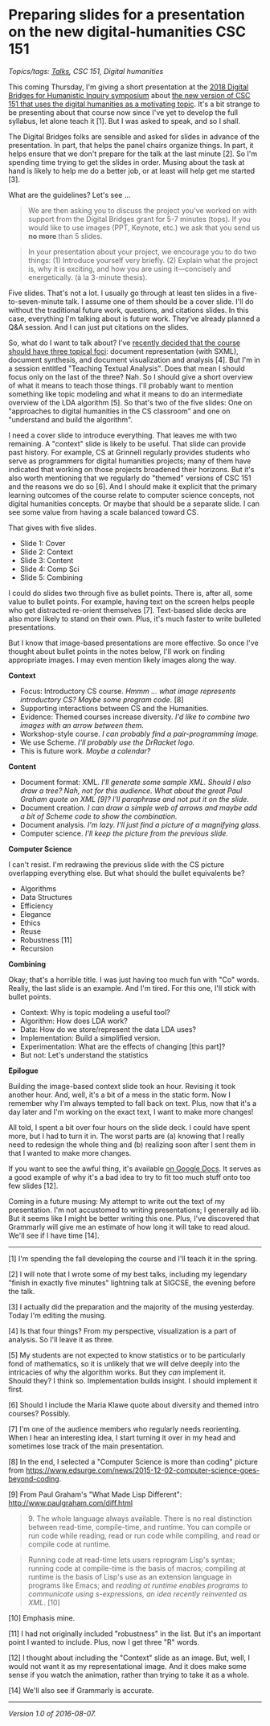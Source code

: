Preparing slides for a presentation on the new digital-humanities CSC 151
=========================================================================

*Topics/tags: [Talks](index-talks-speeches), CSC 151, Digital humanities*

This coming Thursday, I'm giving a short presentation
at the [2018 Digital Bridges for Humanistic Inquiry
symposium](https://dbsymposium2018.com/schedule/) about [the new
version of CSC 151 that uses the digital humanities as a motivating
topic](csc151-dighum-blurb).  It's a bit strange to be presenting about
that course now since I've yet to develop the full syllabus, let alone
teach it [1].  But I was asked to speak, and so I shall.

The Digital Bridges folks are sensible and asked for slides in advance
of the presentation.  In part, that helps the panel chairs organize things.
In part, it helps ensure that we don't prepare for the talk at the last
minute [2].  So I'm spending time trying to get the slides in order.
Musing about the task at hand is likely to help me do a better job,
or at least will help get me started [3].

What are the guidelines?  Let's see ...

> We are then asking you to discuss the project you've worked on with
support from the Digital Bridges grant for 5-7 minutes (tops). If you
would like to use images (PPT, Keynote, etc.) we ask that you send us
**no more** than 5 slides.

> In your presentation about your project, we encourage you to do two
things: (1) Introduce yourself very briefly.  (2) Explain what the
project is, why it is exciting, and how you are using it—concisely
and energetically. (à la 3-minute thesis).

Five slides.  That's not a lot.  I usually go through at least ten
slides in a five-to-seven-minute talk.  I assume one of them should be
a cover slide.  I'll do without the traditional future work, questions,
and citations slides.  In this case, everything I'm talking about is
future work.  They've already planned a Q&A session.  And I can just
put citations on the slides.

So, what do I want to talk about?  I've [recently decided that
the course should have three topical foci](csc151-dighum-blurb):
document representation (with SXML), document synthesis, and document
visualization and analysis [4].  But I'm in a session entitled "Teaching
Textual Analysis".  Does that mean I should focus only on the last of
the three?  Nah.  So I should give a short overview of what it means to
teach those things.  I'll probably want to mention something like topic
modeling and what it means to do an intermediate overview of the LDA
algorithm [5].  So that's two of the five slides: One on "approaches
to digital humanities in the CS classroom" and one on "understand and
build the algorithm".

I need a cover slide to introduce everything.  That leaves me with two
remaining.  A "context" slide is likely to be useful.  That slide can
provide past history.  For example, CS at Grinnell regularly provides
students who serve as programmers for digital humanities projects; many
of them have indicated that working on those projects broadened their
horizons.  But it's also worth mentioning that we regularly do "themed"
versions of CSC 151 and the reasons we do so [6].  And I should make
it explicit that the primary learning outcomes of the course relate to
computer science concepts, not digital humanities concepts.  Or maybe
that should be a separate slide.  I can see some value from having a
scale balanced toward CS.

That gives with five slides.

* Slide 1: Cover
* Slide 2: Context
* Slide 3: Content
* Slide 4: Comp Sci
* Slide 5: Combining

I could do slides two through five as bullet points.  There is, after
all, some value to bullet points.  For example, having text on the screen
helps people who get distracted re-orient themselves [7].  Text-based
slide decks are also more likely to stand on their own.  Plus, it's
much faster to write bulleted presentations.

But I know that image-based presentations are more effective.  So once
I've thought about bullet points in the notes below, I'll work on finding
appropriate images.  I may even mention likely images along the way.

**Context**

* Focus: Introductory CS course.  *Hmmm ... what image represents introductory
  CS?  Maybe some program code.* [8]
* Supporting interactions between CS and the Humanities.  
* Evidence: Themed courses increase diversity.  *I'd like to combine two
  images with an arrow between them.*
* Workshop-style course.  *I can probably find a pair-programming image.*
* We use Scheme.  *I'll probably use the DrRacket logo.*
* This is future work.  *Maybe a calendar?*

**Content**

* Document format: XML.  *I'll generate some sample XML.  Should I
  also draw a tree?  Nah, not for this audience.  What about the great
  Paul Graham quote on XML [9]?  I'll paraphrase and not put it on the
  slide.*
* Document creation.  *I can draw a simple web of arrows and maybe add
  a bit of Scheme code to show the combination.*
* Document analysis.  *I'm lazy.  I'll just find a picture of a magnifying 
  glass.*
* Computer science.  *I'll keep the picture from the previous slide.*

**Computer Science**

I can't resist.  I'm redrawing the previous slide with the CS picture
overlapping everything else.  But what should the bullet equivalents be?

* Algorithms
* Data Structures
* Efficiency
* Elegance
* Ethics
* Reuse
* Robustness [11]
* Recursion

**Combining**

Okay; that's a  horrible title.  I was just having too much fun with
"Co" words.  Really, the last slide is an example.  And I'm tired.
For this one, I'll stick with bullet points.

* Context: Why is topic modeling a useful tool?
* Algorithm: How does LDA work?
* Data: How do we store/represent the data LDA uses?
* Implementation: Build a simplified version.
* Experimentation: What are the effects of changing [this part]?
* But not: Let's understand the statistics  

**Epilogue**

Building the image-based context slide took an hour.  Revising it took
another hour.  And, well, it's a bit of a mess in the static form.
Now I remember why I'm always tempted to fall back on text.  Plus, now
that it's a day later and I'm working on the exact text, I want to make
more changes!  

All told, I spent a bit over four hours on the slide deck.  I could have
spent more, but I had to turn it in.  The worst parts are (a) knowing that
I really need to redesign the whole thing and (b) realizing soon after
I sent them in that I wanted to make more changes.

If you want to see the awful thing, it's available [on Google Docs](https://docs.google.com/presentation/d/15-N0GkmdIKUkzCkEsXFvMfvmCIpjHxPGo1yus-eSewY/edit?usp=sharing).  It serves as a good example of why it's a bad idea to try to
fit too much stuff onto too few slides [12].

Coming in a future musing: My attempt to write out the text of my
presentation.  I'm not accustomed to writing presentations; I generally
ad lib.  But it seems like I might be better writing this one.  Plus,
I've discovered that Grammarly will give me an estimate of how long it
will take to read aloud.  We'll see if I have time [14].

---

[1] I'm spending the fall developing the course and I'll teach it in the
spring.

[2] I will note that I wrote some of my best talks, including my legendary
"finish in exactly five minutes" lightning talk at SIGCSE, the evening
before the talk.

[3] I actually did the preparation and the majority of the musing yesterday.
Today I'm editing the musing.

[4] Is that four things?  From my perspective, visualization is a part of
analysis.  So I'll leave it as three.

[5] My students are not expected to know statistics or to be particularly
fond of mathematics, so it is unlikely that we will delve deeply into the
intricacies of why the algorithm works.  But they *can* implement it.  
Should they?  I think so.  Implementation builds insight.  I should implement
it first.

[6] Should I include the Maria Klawe quote about diversity and themed
intro courses?  Possibly.

[7] I'm one of the audience members who regularly needs reorienting.  When
I hear an interesting idea, I start turning it over in my head and sometimes
lose track of the main presentation.

[8] In the end, I selected a "Computer Science is more than coding" picture
from <https://www.edsurge.com/news/2015-12-02-computer-science-goes-beyond-coding>.

[9] From Paul Graham's "What Made Lisp Different": 
<http://www.paulgraham.com/diff.html>

> 9\. The whole language always available. There is no real distinction between read-time, compile-time, and runtime. You can compile or run code while reading, read or run code while compiling, and read or compile code at runtime.

> Running code at read-time lets users reprogram Lisp's syntax; running code at compile-time is the basis of macros; compiling at runtime is the basis of Lisp's use as an extension language in programs like Emacs; and *reading at runtime enables programs to communicate using s-expressions, an idea recently reinvented as XML*. [10]

[10] Emphasis mine.

[11] I had not originally included "robustness" in the list.  But it's
an important point I wanted to include.  Plus, now I get three "R" words.

[12] I thought about including the "Context" slide as an image.  But, well,
I would not want it as my representational image.  And it does make some
sense if you watch the animation, rather than trying to take it as a whole.

[14] We'll also see if Grammarly is accurate.

---

*Version 1.0 of 2016-08-07.*
